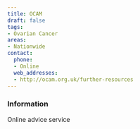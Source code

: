 ```yaml
---
title: OCAM
draft: false
tags:
- Ovarian Cancer
areas:
- Nationwide
contact:
  phone:
  - Online
  web_addresses:
  - http://ocam.org.uk/further-resources
---
```


### Information
Online advice service

